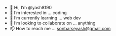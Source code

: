 - 👋 Hi, I’m @yash8190
- 👀 I’m interested in ... coding
- 🌱 I’m currently learning ... web dev
- 💞️ I’m looking to collaborate on ... anything
- 📫 How to reach me ... sonbarseyash@gmail.com

<!---
yash8190/yash8190 is a ✨ special ✨ repository because its `README.md` (this file) appears on your GitHub profile.
You can click the Preview link to take a look at your changes.
--->
